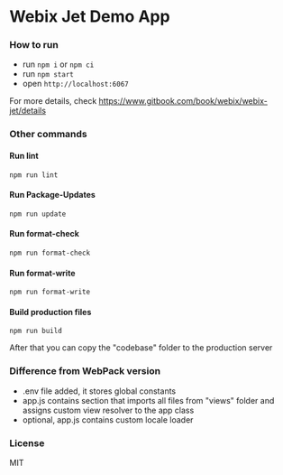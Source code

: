 Webix Jet Demo App
===================

### How to run

- run ```npm i``` or ```npm ci```
- run ```npm start```
- open ```http://localhost:6067```

For more details, check https://www.gitbook.com/book/webix/webix-jet/details

### Other commands

#### Run lint

```
npm run lint
```

#### Run Package-Updates

```
npm run update
```

#### Run format-check

```
npm run format-check
```

#### Run format-write

```
npm run format-write
```

#### Build production files

```
npm run build
```

After that you can copy the "codebase" folder to the production server

### Difference from WebPack version

- .env file added, it stores global constants
- app.js contains section that imports all files from "views" folder and assigns custom view resolver to the app class
- optional, app.js contains custom locale loader

### License

MIT